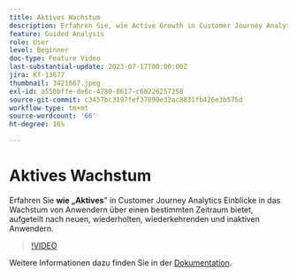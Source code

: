 ```yaml
---
title: Aktives Wachstum
description: Erfahren Sie, wie Active Growth in Customer Journey Analytics Einblicke in das Wachstum von Anwendern über einen bestimmten Zeitraum bietet, aufgeteilt nach neuen, wiederholten, wiederkehrenden und inaktiven Anwendern.
feature: Guided Analysis
role: User
level: Beginner
doc-type: Feature Video
last-substantial-update: 2023-07-17T00:00:00Z
jira: KT-13677
thumbnail: 3421667.jpeg
exl-id: a550bffe-de6c-4780-8617-c68226257258
source-git-commit: c3457bc3197fef37890e32ac8831fb426e3b575d
workflow-type: tm+mt
source-wordcount: '66'
ht-degree: 16%

---
```


# Aktives Wachstum

Erfahren Sie **wie „Aktives**&quot; in Customer Journey Analytics Einblicke in das Wachstum von Anwendern über einen bestimmten Zeitraum bietet, aufgeteilt nach neuen, wiederholten, wiederkehrenden und inaktiven Anwendern.

>[!VIDEO](https://video.tv.adobe.com/v/3421667/?learn=on)

Weitere Informationen dazu finden Sie in der [Dokumentation](https://experienceleague.adobe.com/docs/analytics-platform/using/guided-analysis/user-growth/active.html).
